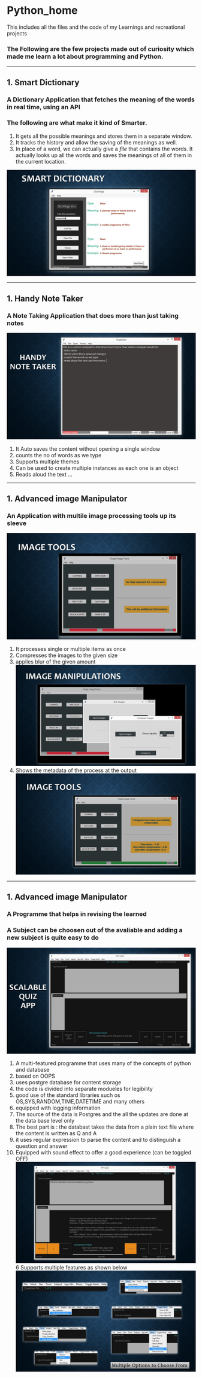 # Python_home #
This includes all the files and the code of my Learnings and recreational projects

### The Following are the few projects made out of curiosity which made me learn a lot about programming and Python.  ###
---  
## 1. Smart Dictionary ##
### A Dictionary Application that fetches the meaning of the words in real time, using an API ###
### The following are what make it kind of Smarter. ###
1. It gets all the possible meanings and stores them in a separate window.
2. It tracks the history and allow the saving of the meanings as well.
3. In place of a word, we can actually give a *file* that contains the words. It actually looks up all the words and saves 
the meanings of all of them in the current location.

![Smart Dictionary](images/smart_dict.jpg?raw=true)

---  
## 1. Handy Note Taker ##
### A Note Taking Application that does more than just taking notes ###
![Smart Dictionary](images/Slide2.JPG?raw=true)

1. It Auto saves the content without opening a single window
2. counts the no of words as we type
3. Supports multiple themes
4. Can be used to create multiple instances as each one is an object
5. Reads aloud the text ...  

---  
## 1. Advanced image Manipulator ##
### An Application with multile image processing tools up its sleeve ###
![Smart Dictionary](images/Slide3.JPG?raw=true)
1. It processes single or multiple items as once
2. Compresses the images to the given size
3. appiles blur of the given amount
![Smart Dictionary](images/Slide4.jpg?raw=true)
4. Shows the metadata of the process at the output
![Smart Dictionary](images/Slide5.JPG?raw=true)

---  
## 1. Advanced image Manipulator ##
### A Programme that helps in revising the learned ###
### A Subject can be choosen out of the avaliable and adding a new subject is quite easy to do ###
![Smart Dictionary](images/Slide6.JPG?raw=true)

1. A multi-featured programme that uses many of the concepts of python and database
  1. based on OOPS
  2. uses postgre database for content storage
  3. the code is divided into separate modueles for legibility
  4. good use of the standard libraries such os OS,SYS,RANDOM,TIME,DATETIME and many others
  5. equipped with logging information
2. The source of the data is Postgres and the all the updates are done at the data base level only
3. The best part is : the databast takes the data from a plain text file where the content is written as Q and A
4. it uses regular expression to parse the content and to distinguish a question and answer
5. Equipped with sound effect to offer a good experience (can be toggled OFF)
![Smart Dictionary](images/Slide7.JPG?raw=true)
6 Supports multiple features as shown below
![Smart Dictionary](images/Slide8.JPG?raw=true)




